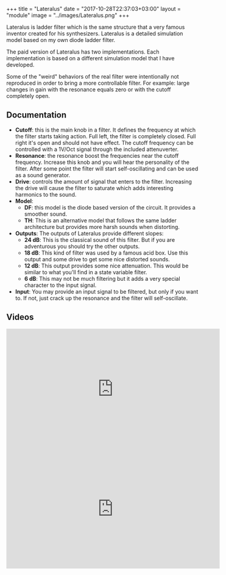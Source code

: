 +++
title = "Lateralus"
date = "2017-10-28T22:37:03+03:00"
layout = "module"
image = "../images/Lateralus.png"
+++

Lateralus is ladder filter which is the same structure that a very famous inventor created for his synthesizers. Lateralus is a detailed simulation model based on my own diode ladder filter.

The paid version of Lateralus has two implementations. Each implementation is based on a different simulation model that I have developed.

Some of the "weird" behaviors of the real filter were intentionally not reproduced in order to bring a more controllable filter. For example: large changes in gain with the resonance equals zero or with the cutoff completely open.

## Documentation

- **Cutoff**: this is the main knob in a filter. It defines the frequency at which the filter starts taking action. Full left, the filter is completely closed. Full right it's open and should not have effect. The cutoff frequency can be controlled with a 1V/Oct signal through the included attenuverter.
- **Resonance**: the resonance boost the frequencies near the cutoff frequency. Increase this knob and you will hear the personality of the filter. After some point the filter will start self-oscillating and can be used as a sound generator.
- **Drive**: controls the amount of signal that enters to the filter. Increasing the drive will cause the filter to saturate which adds interesting harmonics to the sound.
- **Model**:
   - **DF**: this model is the diode based version of the circuit. It provides a smoother sound.
   - **TH**: This is an alternative model that follows the same ladder architecture but provides more harsh sounds when distorting.
- **Outputs**: The outputs of Lateralus provide different slopes:
   - **24 dB**: This is the classical sound of this filter. But if you are adventurous you should try the other outputs.
   - **18 dB**: This kind of filter was used by a famous acid box. Use this output and some drive to get some nice distorted sounds.
   - **12 dB**: This output provides some nice attenuation. This would be similar to what you'll find in a state variable filter.
   - **6 dB**: This may not be much filtering but it adds a very special character to the input signal.
- **Input**: You may provide an input signal to be filtered, but only if you want to. If not, just crack up the resonance and the filter will self-oscillate.



## Videos

<iframe width="560" height="315" src="https://www.youtube.com/embed/mfS50tbYQK4" frameborder="0" allow="autoplay; encrypted-media" allowfullscreen></iframe>

<iframe width="560" height="315" src="https://www.youtube.com/embed/DvfYuPfUI08" frameborder="0" allowfullscreen></iframe>
